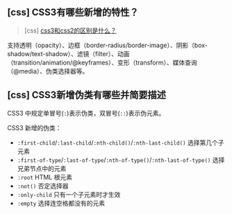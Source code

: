 ## [css] CSS3有哪些新增的特性？

> [css] [css3和css2的区别是什么？](https://github.com/haizlin/fe-interview/issues/1316)

支持透明（opacity）、边框（border-radius/border-image）、阴影（box-shadow/text-shadow）、滤镜（filter）、动画（transition/animation/@keyframes）、变形（transform）、媒体查询（@media）、伪类选择器等。

## [css] CSS3新增伪类有哪些并简要描述

CSS3 中规定单冒号(`:`)表示伪类，双冒号(`::`)表示伪元素。

CSS3 新增的伪类：

- `:first-child`/`:last-child`/`:nth-child()`/`:nth-last-child()` 选择第几个子元素
- `:first-of-type`/`:last-of-type`/`:nth-of-type()`/`:nth-last-of-type()` 选择兄弟节点中的元素
- `:root` HTML 根元素
- `:not()` 否定选择器
- `:only-child` 只有一个子元素时才生效
- `:empty` 选择连空格都没有的元素
